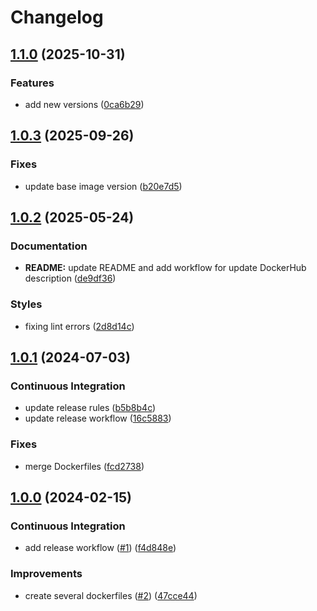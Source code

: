 # Changelog

## [1.1.0](https://github.com/antmelekhin/docker-ansible/compare/v1.0.3...v1.1.0) (2025-10-31)


### Features

* add new versions ([0ca6b29](https://github.com/antmelekhin/docker-ansible/commit/0ca6b2975fdd2bd6cc3b40ab2481ff047d744531))

## [1.0.3](https://github.com/antmelekhin/docker-ansible/compare/v1.0.2...v1.0.3) (2025-09-26)


### Fixes

* update base image version ([b20e7d5](https://github.com/antmelekhin/docker-ansible/commit/b20e7d50a8832cb2a12e0caf0d0c00e742eb9760))

## [1.0.2](https://github.com/antmelekhin/docker-ansible/compare/v1.0.1...v1.0.2) (2025-05-24)


### Documentation

* **README:** update README and add workflow for update DockerHub description ([de9df36](https://github.com/antmelekhin/docker-ansible/commit/de9df36971fe6bfcd2ceca3ac2312505e56676c5))


### Styles

* fixing lint errors ([2d8d14c](https://github.com/antmelekhin/docker-ansible/commit/2d8d14c2f3b00b76ead67c7e17c7e9d31d8ef8a6))

## [1.0.1](https://github.com/antmelekhin/docker-ansible/compare/v1.0.0...v1.0.1) (2024-07-03)


### Continuous Integration

* update release rules ([b5b8b4c](https://github.com/antmelekhin/docker-ansible/commit/b5b8b4c950fb3d8030983a2b85549ce788810ec8))
* update release workflow ([16c5883](https://github.com/antmelekhin/docker-ansible/commit/16c5883519fb973b3843ae973d5fe37fff11ed66))


### Fixes

* merge Dockerfiles ([fcd2738](https://github.com/antmelekhin/docker-ansible/commit/fcd27385e8befd937853377f845fb292f7082f21))

## [1.0.0](https://github.com/antmelekhin/docker-ansible/compare/...v1.0.0) (2024-02-15)


### Continuous Integration

* add release workflow ([#1](https://github.com/antmelekhin/docker-ansible/issues/1)) ([f4d848e](https://github.com/antmelekhin/docker-ansible/commit/f4d848e6379e22ddce3c9646c67f0059cc87afdc))


### Improvements

* create several dockerfiles ([#2](https://github.com/antmelekhin/docker-ansible/issues/2)) ([47cce44](https://github.com/antmelekhin/docker-ansible/commit/47cce44e114a13b686c5afab97af5fdd9e5012d5))
